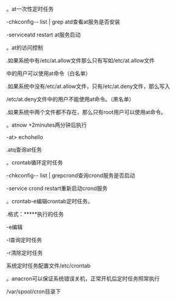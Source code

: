 。at一次性定时任务

-chkconfig-- list \| grep atd查看at服务是否安装

-serviceatd restart at服务启动



。at的访问控制

.如果系统中有/etc/at.allow文件那么只有写如/etc/at.allow文件

中的用户可以使用at命令（白名单）

.如果系统中没有/etc/at.allow文件，只有/etc/at.deny文件，那么写入

/etc/at.deny文件中的用户不能使用at命令。（黑名单）

.如果系统中两个文件都不存在，那么只有root用户可以使用at命令。



。atnow +2minutes两分钟后执行

-at&gt; echohello

.atq查询at任务



。crontab循环定时任务

-chkconfig-- list \| grepcrond查询crond服务是否启动

-service crond restart重新启动crond服务



。crontab-e编辑crontab定时任务。

.格式：\*\*\*\*\*执行的任务

-e编辑

-l查询定时任务

-r清除定时任务



系统定时任务配置文件/etc/crontab





。anacron可以保证系统错误关机，正常开机后定时任务照常执行

/var/spool/cron目录下





















